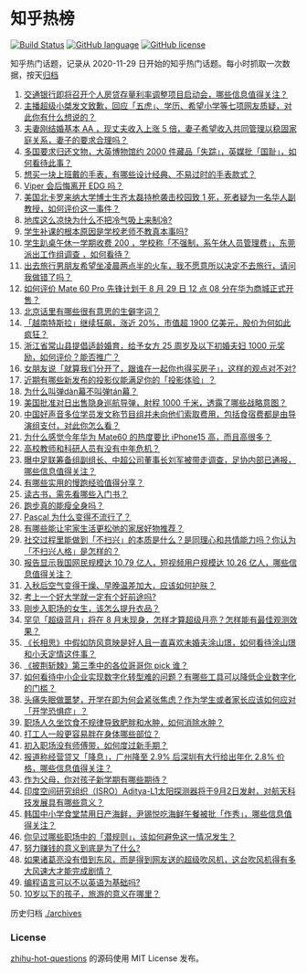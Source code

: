 # 知乎热榜
[![Build Status](https://github.com/ToWeLong/zhihu-hot-questions/workflows/CI/badge.svg)](https://github.com/ToWeLong/zhihu-hot-questions/actions)
[![GitHub language](https://img.shields.io/badge/language-golang-orange.svg)](https://golang.org/)
[![GitHub license](https://img.shields.io/github/license/ToWeLong/zhihu-hot-questions)](https://github.com/ToWeLong/zhihu-hot-questions/blob/main/LICENSE)

知乎热门话题，记录从 2020-11-29 日开始的知乎热门话题。每小时抓取一次数据，按天[归档](./archives)

<!-- BEGIN -->

1. [交通银行即将召开个人房贷存量利率调整项目启动会，哪些信息值得关注？](https://www.zhihu.com/question/619677105)
1. [主播超级小桀发文致歉，回应「五虎」、学历、希望小学等七项网友质疑，对此你有什么想说的？](https://www.zhihu.com/question/619690226)
1. [夫妻刚结婚基本 AA ，现丈夫收入上涨 5 倍，妻子希望收入共同管理以稳固家庭关系，妻子的要求合理吗？](https://www.zhihu.com/question/617828817)
1. [多国要求归还文物，大英博物馆约 2000 件藏品「失踪」，英媒批「国耻」，如何看待此事？](https://www.zhihu.com/question/619472347)
1. [想买一块上班戴的手表，有哪些设计经典、不易过时的手表款式？](https://www.zhihu.com/question/614444438)
1. [Viper 会后悔离开 EDG 吗？](https://www.zhihu.com/question/619515815)
1. [美国北卡罗来纳大学博士生齐太磊持枪袭击校园致 1 死，死者疑为一名华人副教授，如何评价这一事件？](https://www.zhihu.com/question/619624530)
1. [地库这么凉快为什么不把冷气吸上来制冷?](https://www.zhihu.com/question/612815164)
1. [学生补课的根本原因是学校老师不教真本事吗?](https://www.zhihu.com/question/614214283)
1. [学生趴桌午休一学期收费 200 ，学校称「不强制，系午休人员管理费」，东莞派出工作组调查 ，如何看待？](https://www.zhihu.com/question/619651943)
1. [出去旅行男朋友希望坐凌晨两点半的火车，我不愿意所以决定不去旅行，请问我做错了吗？](https://www.zhihu.com/question/619308129)
1. [如何评价 Mate 60 Pro 先锋计划于 8 月 29 日 12 点 08 分在华为商城正式开售？](https://www.zhihu.com/question/619661218)
1. [北京话里有哪些很有意思的生僻字词？](https://www.zhihu.com/question/619702243)
1. [「越南特斯拉」继续狂飙，涨近 20%，市值超 1900 亿美元，股价为何如此疯狂？](https://www.zhihu.com/question/619639977)
1. [浙江省常山县提倡适龄婚育，给予女方 25 周岁及以下初婚夫妇 1000 元奖励，如何评价？能否推广？](https://www.zhihu.com/question/619674531)
1. [女朋友说「就算我们分开了，跟谁在一起你也得买房子」，这样的观点对不对?](https://www.zhihu.com/question/618341191)
1. [近期有哪些新发布的投影仪能满足你的「投影体验」？](https://www.zhihu.com/question/619680728)
1. [为什么叫弹dàn幕不叫弹tán幕？](https://www.zhihu.com/question/25875421)
1. [美国批准对日出售隐身巡航导弹，射程 1000 千米，透露了哪些战略意图？](https://www.zhihu.com/question/619664486)
1. [中国好声音多位学员发文称节目组并未向他们索取费用，包括食宿费都是由导演组支付，对此你怎么看？](https://www.zhihu.com/question/619509892)
1. [为什么感觉今年华为 Mate60 的热度要比 iPhone15 高，而且高很多？](https://www.zhihu.com/question/618899163)
1. [高校教师和科研人员有没有中年危机？](https://www.zhihu.com/question/315635424)
1. [曝中足联筹备组副组长、中超公司董事长刘军被带走调查，足协内部已通报，哪些信息值得关注？](https://www.zhihu.com/question/619685855)
1. [有哪些实用的慢跑经验值得分享？](https://www.zhihu.com/question/618112255)
1. [读古书，需先看哪些入门书？](https://www.zhihu.com/question/618746417)
1. [跑步真的能瘦全身吗？](https://www.zhihu.com/question/618842400)
1. [Pascal 为什么变得不流行了？](https://www.zhihu.com/question/22984276)
1. [有哪些能让宅家生活更松弛的家居好物推荐？](https://www.zhihu.com/question/614478455)
1. [社交过程里能做到「不扫兴」的本质是什么？是同理心和共情能力吗？你认为「不扫兴人格」是怎样的？](https://www.zhihu.com/question/619588001)
1. [报告显示我国网民规模达 10.79 亿人，短视频用户规模达 10.26 亿人，哪些信息值得关注？](https://www.zhihu.com/question/619502802)
1. [入秋后空气变得干燥、早晚温差加大，应该如何护肤？](https://www.zhihu.com/question/617441356)
1. [考上一个好大学就一定有个好前途吗?](https://www.zhihu.com/question/619662039)
1. [刚步入职场的女生，该怎么提升衣品？](https://www.zhihu.com/question/615321416)
1. [罕见「超级蓝月」将在 8 月末现身，怎样才算超级月亮？怎样能有最佳观测效果？](https://www.zhihu.com/question/619692988)
1. [《长相思》中假如防风意映是好人且一直喜欢未婚夫涂山璟，如何看待涂山璟和小夭定情这件事？](https://www.zhihu.com/question/619486470)
1. [《披荆斩棘》第三季中的各位哥哥你 pick 谁？](https://www.zhihu.com/question/619095304)
1. [如何看待中小企业实现数字化转型难的问题？有哪些工具可以降低企业数字化的门槛？](https://www.zhihu.com/question/619529064)
1. [头痛失眠做噩梦，开学在即为何会紧张焦虑？作为学生或者家长应该如何应对「开学恐惧症」？](https://www.zhihu.com/question/619649494)
1. [职场人久坐饮食不规律导致肥胖和水肿，如何消除水肿？](https://www.zhihu.com/question/618898297)
1. [打工人一般更容易胖在身体哪些部位？](https://www.zhihu.com/question/619109710)
1. [初入职场没有师傅带，如何度过新手期？](https://www.zhihu.com/question/617989270)
1. [报道称经营贷又「降息」，广州降至 2.9% 后深圳有大行给出年化 2.8% 价格，哪些信息值得关注？](https://www.zhihu.com/question/619695363)
1. [作为父母，你对孩子新学期有哪些期待？](https://www.zhihu.com/question/619507713)
1. [印度空间研究组织（ISRO）Aditya-L1太阳探测器将于9月2日发射，对航天科技发展具有哪些意义？](https://www.zhihu.com/question/619647498)
1. [韩国中小学食堂禁用日产海鲜，尹锡悦吃海鲜午餐被批「作秀」，哪些信息值得关注？](https://www.zhihu.com/question/619639973)
1. [你见过哪些职场中的「潜规则」，该如何避免这一情况发生？](https://www.zhihu.com/question/619631918)
1. [努力赚钱的意义到底是为了什么?](https://www.zhihu.com/question/619560856)
1. [如果诸葛亮没有借到东风，而是得到网友送的超级吹风机，这台吹风机得有多大风速大才能完成剧情？](https://www.zhihu.com/question/619475744)
1. [编程语言可以不以英语为基础吗?](https://www.zhihu.com/question/455006687)
1. [10岁以下的孩子，旅游的意义在哪里？](https://www.zhihu.com/question/617212710)

<!-- END -->

历史归档 [./archives](./archives)


### License
[zhihu-hot-questions](https://github.com/towelong/zhihu-hot-questions) 的源码使用 MIT License 发布。